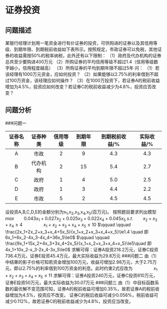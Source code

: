 ﻿

# 证券投资

## 问题描述
某银行经理计划用一笔资金进行有价证券的投资，可供购进的证券以及其信用等级、到期年限、到期税前收益如下表所示。按照规定，市政证券可以免税，其他证券的收益需按50%的税率纳税，此外还有以下限制：
（1）政府及代办机构的证券总共至少要购进400万元
（2）所购证券的平均信用等级不超过1.4（信用等级数字越小，信用程度越高）
（3）所购证券的平均到期年限不超过5年
问：
（1）若该经理有1000万元资金，应如何投资？
（2）如果能够以2.75%的利率借到不超过100万资金，该经理应如何操作？
（3）在1000万投资下，若证券A的税前收益增加为4.5%，投资应如何改变？若证券C的税前收益减少为4.8%，投资应否改变？


## 问题分析
###问题一

| 证券名称 | 证券种类 | 信用等级 | 到期年限 | 到期税前收益/% | 实际收益/% |
| :------: | :------: | :------: | :------: | :------------: | :--------: |
|     A    |   市政   |     2    |     9    |      4.3       |     4.3    |
|     B    | 代办机构 |     2    |    15    |      5.4       |     2.7    |
|     C    |   政府   |     1    |     4    |      5.0       |     2.5    |
|     D    |   政府   |     1    |     3    |      4.4       |     2.2    |
|     E    |   市政   |     5    |     2    |      4.5       |     4.5    |

设投资A,B,C,D,E的金额分别为x<sub>1</sub>,x<sub>2</sub>,x<sub>3</sub>,x<sub>4</sub>,x<sub>5</sub>(百万元)。
按照题目要求列出模型
$max \qquad 0.043x_1+0.027x_2+0.025x_3+0.022x_4+0.045x_5$
$s.t. \qquad x_2+x_3+x_4 \ge 4$
$\qquad \qquad x_1+x_2+x_3+x_4+x_5\le10$
$\qquad \qquad \frac{2x_1+2x_2+x_3+x_4+5x_5}{x_1+x_2+x_3+x_4+x_5}\le1.4 \quad 即6x_1+6x_2-4x_3-4x_4+36x_5\le0$
$\qquad \qquad \frac{9x_1+15x_2+4x_3+3x_4+2x_5}{x_1+x_2+x_3+x_4+x_5}\le5\quad 即4x_1+10x_2-x_3-2x_4-3x_5\le0$
求解可得：证券A投资218.2万元，证券C投资736.4万元，证券E投资45.4万元，最大实际收益为29.8万元
###问题二
由（1）中结果的影子价格可知若资金增加100万元，收益可增加2.98万元，大于2.75万元，即以2.75%的利率借到100万资金的利息。此时约束2式应改为
$\qquad \qquad x_1+x_2+x_3+x_4+x_5\le11$
求解可得：证券A投资240万元，证券C投资810万元，证券E投资50万元，最大实际收益为30.07万元
###问题三
由（1）中目标函数系数的最优解不变范围可知，证券A的税前收益可增加0.35%，故若证券A的税前收益增加为4.5%，投资应不改变。
证券C的税后收益可减少0.056%，税前收益可减少0.112%，故若证券C的税前收益减少为4.8%，投资应当改变。